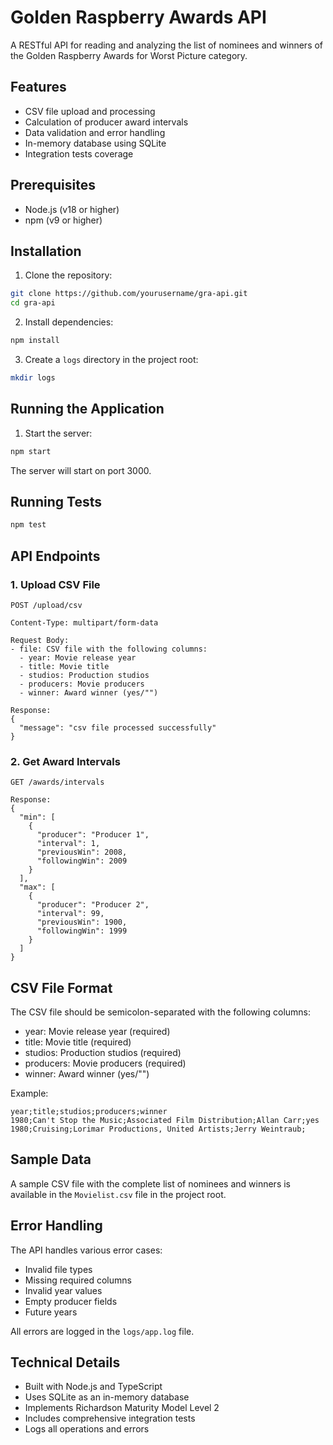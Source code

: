 # Golden Raspberry Awards API

A RESTful API for reading and analyzing the list of nominees and winners of the Golden Raspberry Awards for Worst Picture category.

## Features

- CSV file upload and processing
- Calculation of producer award intervals
- Data validation and error handling
- In-memory database using SQLite
- Integration tests coverage

## Prerequisites

- Node.js (v18 or higher)
- npm (v9 or higher)

## Installation

1. Clone the repository:
```bash
git clone https://github.com/yourusername/gra-api.git
cd gra-api
```

2. Install dependencies:
```bash
npm install
```

3. Create a `logs` directory in the project root:
```bash
mkdir logs
```

## Running the Application

1. Start the server:
```bash
npm start
```

The server will start on port 3000.

## Running Tests

```bash
npm test
```

## API Endpoints

### 1. Upload CSV File
```
POST /upload/csv

Content-Type: multipart/form-data

Request Body:
- file: CSV file with the following columns:
  - year: Movie release year
  - title: Movie title
  - studios: Production studios
  - producers: Movie producers
  - winner: Award winner (yes/"")

Response:
{
  "message": "csv file processed successfully"
}
```

### 2. Get Award Intervals
```
GET /awards/intervals

Response:
{
  "min": [
    {
      "producer": "Producer 1",
      "interval": 1,
      "previousWin": 2008,
      "followingWin": 2009
    }
  ],
  "max": [
    {
      "producer": "Producer 2",
      "interval": 99,
      "previousWin": 1900,
      "followingWin": 1999
    }
  ]
}
```

## CSV File Format

The CSV file should be semicolon-separated with the following columns:
- year: Movie release year (required)
- title: Movie title (required)
- studios: Production studios (required)
- producers: Movie producers (required)
- winner: Award winner (yes/"")

Example:
```csv
year;title;studios;producers;winner
1980;Can't Stop the Music;Associated Film Distribution;Allan Carr;yes
1980;Cruising;Lorimar Productions, United Artists;Jerry Weintraub;
```

## Sample Data

A sample CSV file with the complete list of nominees and winners is available in the `Movielist.csv` file in the project root.

## Error Handling

The API handles various error cases:
- Invalid file types
- Missing required columns
- Invalid year values
- Empty producer fields
- Future years

All errors are logged in the `logs/app.log` file.

## Technical Details

- Built with Node.js and TypeScript
- Uses SQLite as an in-memory database
- Implements Richardson Maturity Model Level 2
- Includes comprehensive integration tests
- Logs all operations and errors
